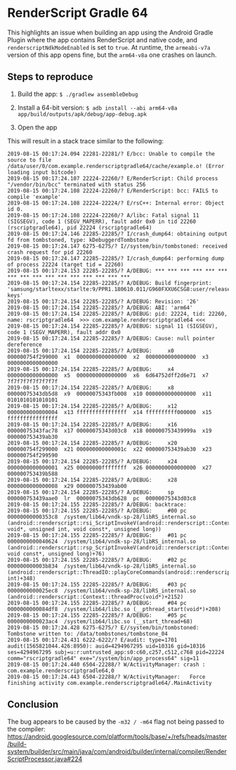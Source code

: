 # RenderScript Gradle 64

This highlights an issue when building an app using the Android Gradle Plugin where the app contains RenderScript and native code, and `renderscriptNdkModeEnabled` is set to `true`. At runtime, the `armeabi-v7a` version of this app opens fine, but the `arm64-v8a` one crashes on launch.

## Steps to reproduce

1. Build the app: `$ ./gradlew assembleDebug`

2. Install a 64-bit version: `$ adb install --abi arm64-v8a app/build/outputs/apk/debug/app-debug.apk`

3. Open the app

This will result in a stack trace similar to the following:

```
2019-08-15 00:17:24.094 22281-22281/? E/bcc: Unable to compile the source to file /data/user/0/com.example.renderscriptgradle64/cache/example.o! (Error loading input bitcode)
2019-08-15 00:17:24.107 22224-22260/? E/RenderScript: Child process "/vendor/bin/bcc" terminated with status 256
2019-08-15 00:17:24.108 22224-22260/? E/RenderScript: bcc: FAILS to compile 'example'
2019-08-15 00:17:24.108 22224-22224/? E/rsC++: Internal error: Object id 0.
2019-08-15 00:17:24.108 22224-22260/? A/libc: Fatal signal 11 (SIGSEGV), code 1 (SEGV_MAPERR), fault addr 0x0 in tid 22260 (rscriptgradle64), pid 22224 (rscriptgradle64)
2019-08-15 00:17:24.146 22285-22285/? I/crash_dump64: obtaining output fd from tombstoned, type: kDebuggerdTombstone
2019-08-15 00:17:24.147 6275-6275/? I//system/bin/tombstoned: received crash request for pid 22260
2019-08-15 00:17:24.147 22285-22285/? I/crash_dump64: performing dump of process 22224 (target tid = 22260)
2019-08-15 00:17:24.153 22285-22285/? A/DEBUG: *** *** *** *** *** *** *** *** *** *** *** *** *** *** *** ***
2019-08-15 00:17:24.154 22285-22285/? A/DEBUG: Build fingerprint: 'samsung/starltexx/starlte:9/PPR1.180610.011/G960FXXU6CSG8:user/release-keys'
2019-08-15 00:17:24.154 22285-22285/? A/DEBUG: Revision: '26'
2019-08-15 00:17:24.154 22285-22285/? A/DEBUG: ABI: 'arm64'
2019-08-15 00:17:24.154 22285-22285/? A/DEBUG: pid: 22224, tid: 22260, name: rscriptgradle64  >>> com.example.renderscriptgradle64 <<<
2019-08-15 00:17:24.154 22285-22285/? A/DEBUG: signal 11 (SIGSEGV), code 1 (SEGV_MAPERR), fault addr 0x0
2019-08-15 00:17:24.154 22285-22285/? A/DEBUG: Cause: null pointer dereference
2019-08-15 00:17:24.154 22285-22285/? A/DEBUG:     x0  000000754f299000  x1  0000000000000000  x2  0000000000000000  x3  0000000000000000
2019-08-15 00:17:24.154 22285-22285/? A/DEBUG:     x4  0000000000000000  x5  0000000000000000  x6  6d64752dff2d6e71  x7  7f7f7f7f7f7f7f7f
2019-08-15 00:17:24.154 22285-22285/? A/DEBUG:     x8  00000075343db5d8  x9  00000075343fb008  x10 0000000000000000  x11 0101010101010101
2019-08-15 00:17:24.154 22285-22285/? A/DEBUG:     x12 0000000000000004  x13 ffffffffffffffff  x14 ffffffffff000000  x15 ffffffffffffffff
2019-08-15 00:17:24.154 22285-22285/? A/DEBUG:     x16 00000075343fac78  x17 00000075343d03c8  x18 000000753439999a  x19 000000753439ab30
2019-08-15 00:17:24.154 22285-22285/? A/DEBUG:     x20 000000754f299000  x21 000000000000001c  x22 000000753439ab30  x23 000000754f299590
2019-08-15 00:17:24.154 22285-22285/? A/DEBUG:     x24 0000000000000001  x25 00000000ffffffff  x26 0000000000000000  x27 000000753439b588
2019-08-15 00:17:24.154 22285-22285/? A/DEBUG:     x28 0000000000000008  x29 000000753439ab00
2019-08-15 00:17:24.154 22285-22285/? A/DEBUG:     sp  000000753439aae0  lr  00000075343db628  pc  00000075343d03c8
2019-08-15 00:17:24.155 22285-22285/? A/DEBUG: backtrace:
2019-08-15 00:17:24.155 22285-22285/? A/DEBUG:     #00 pc 00000000000353c8  /system/lib64/vndk-sp-28/libRS_internal.so (android::renderscript::rsi_ScriptInvokeV(android::renderscript::Context*, void*, unsigned int, void const*, unsigned long))
2019-08-15 00:17:24.155 22285-22285/? A/DEBUG:     #01 pc 0000000000040624  /system/lib64/vndk-sp-28/libRS_internal.so (android::renderscript::rsp_ScriptInvokeV(android::renderscript::Context*, void const*, unsigned long)+76)
2019-08-15 00:17:24.155 22285-22285/? A/DEBUG:     #02 pc 000000000003b834  /system/lib64/vndk-sp-28/libRS_internal.so (android::renderscript::ThreadIO::playCoreCommands(android::renderscript::Context*, int)+348)
2019-08-15 00:17:24.155 22285-22285/? A/DEBUG:     #03 pc 0000000000025ec8  /system/lib64/vndk-sp-28/libRS_internal.so (android::renderscript::Context::threadProc(void*)+2152)
2019-08-15 00:17:24.155 22285-22285/? A/DEBUG:     #04 pc 0000000000084df8  /system/lib64/libc.so (__pthread_start(void*)+208)
2019-08-15 00:17:24.155 22285-22285/? A/DEBUG:     #05 pc 0000000000023ac4  /system/lib64/libc.so (__start_thread+68)
2019-08-15 00:17:24.428 6275-6275/? E//system/bin/tombstoned: Tombstone written to: /data/tombstones/tombstone_04
2019-08-15 00:17:24.431 6222-6222/? E/audit: type=1701 audit(1565821044.426:8950): auid=4294967295 uid=10316 gid=10316 ses=4294967295 subj=u:r:untrusted_app:s0:c60,c257,c512,c768 pid=22224 comm="rscriptgradle64" exe="/system/bin/app_process64" sig=11
2019-08-15 00:17:24.440 6504-22288/? W/ActivityManager: crash : com.example.renderscriptgradle64,0
2019-08-15 00:17:24.443 6504-22288/? W/ActivityManager:   Force finishing activity com.example.renderscriptgradle64/.MainActivity
```

## Conclusion

The bug appears to be caused by the `-m32 / -m64` flag not being passed to the compiler: https://android.googlesource.com/platform/tools/base/+/refs/heads/master/build-system/builder/src/main/java/com/android/builder/internal/compiler/RenderScriptProcessor.java#224
